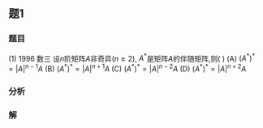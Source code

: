 ## 题1
### 题目
(1) 1996 数三 
设$n$阶矩阵$A$非奇异$( {n \geq  2})$, $A^*$是矩阵$A$的伴随矩阵,则(   )
(A) $(A^*)^* = |A|^{n - 1}A$ (B) $(A^*)^* = |A|^{n + 1}A$
(C) $(A^*)^* = |A|^{n - 2}A$ (D) $(A^*)^* = |A|^{n + 2}A$
### 分析

### 解